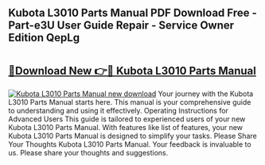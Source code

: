 ## Kubota L3010 Parts Manual PDF Download Free - Part-e3U User Guide Repair - Service Owner Edition QepLg

# <h2><a href="http://bc36356.oget.top/?id=Kubota+L3010+Parts+Manual">🔗Download New 👉🔴 Kubota L3010 Parts Manual</a></h2>

[![Kubota L3010 Parts Manual new download](https://i.imgur.com/5g1atiW.png)](http://bc36356.oget.top/?id=Kubota+L3010+Parts+Manual)
Your journey with the Kubota L3010 Parts Manual starts here. This manual is your comprehensive guide to understanding and using it effectively. Operating Instructions for Advanced Users This guide is tailored to experienced users of your new Kubota L3010 Parts Manual. With features like list of features, your new Kubota L3010 Parts Manual is designed to simplify your tasks. Please Share Your Thoughts Kubota L3010 Parts Manual. Your feedback is invaluable to us. Please share your thoughts and suggestions.
